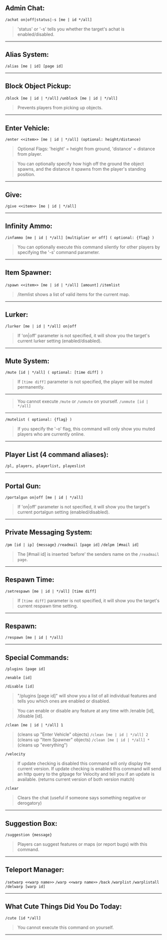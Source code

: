 ## Admin Chat:
`/achat on|off|status|-s [me | id */all]`
>  'status' or '-s' tells you whether the target's achat is enabled/disabled.
- - - -

## Alias System:
`/alias [me | id] [page id]`
- - - -

## Block Object Pickup:
`/block [me | id | */all]`
`/unblock [me | id | */all]`
> Prevents players from picking up objects.
- - - -

## Enter Vehicle:
`/enter <<item>> [me | id | */all] (optional: height/distance)`
>  Optional Flags: 'height' = height from ground, 'distance' = distance from player.


>  You can optionally specify how high off the ground the object spawns, and the distance it spawns from the player's standing position.
- - - -

## Give:
`/give <<item>> [me | id | */all]`
- - - -

## Infinity Ammo:
`/infammo [me | id | */all] [multiplier or off] ( optional: {flag} )`
>  You can optionally execute this command silently for other players by specifying the '-s' command parameter.
- - - -

## Item Spawner:
`/spawn <<item>> [me | id | */all] [amount]`
`/itemlist`
>  /itemlist shows a list of valid items for the current map.
- - - -

## Lurker:
`/lurker [me | id | */all] on|off`
>  If 'on|off' parameter is not specified, it will show you the target's current lurker setting (enabled/disabled).
- - - -

## Mute System:
`/mute [id | */all] ( optional: [time diff] )`
> If `[time diff]` parameter is not specified, the player will be muted permanently.
- - - -


> You cannot execute `/mute` or `/unmute` on yourself.
`/unmute [id | */all]`
- - - -

`/mutelist ( optional: {flag} )`
> If you specify the '-o' flag, this command will only show you muted players who are currently online.
- - - -

## Player List (4 command aliases):
`/pl, players, playerlist, playeslist`
- - - -

## Portal Gun:
`/portalgun on|off [me | id | */all]`
> If 'on|off' parameter is not specified, it will show you the target's current portalgun setting (enabled/disabled).
- - - -

## Private Messaging System:
`/pm [id | ip] {message}`
`/readmail [page id]`
`/delpm [#mail id]`
> The [#mail id] is inserted 'before' the senders name on the `/readmail page`.
- - - -

## Respawn Time:
`/setrespawn [me | id | */all] [time diff]`
>  If `[time diff]` parameter is not specified, it will show you the target's current respawn time setting.
- - - -

## Respawn:
`/respawn [me | id | */all]`
- - - -

## Special Commands:
`/plugins [page id]`

`/enable [id]`

`/disable [id]`
> "/plugins [page id]" will show you a list of all individual features and tells you which ones are enabled or disabled.

> You can enable or disable any feature at any time with /enable [id], /disable [id].

`/clean [me | id | */all] 1`
> (cleans up "Enter Vehicle" objects)
`/clean [me | id | */all] 2`
> (cleans up "Item Spawner" objects)
`/clean [me | id | */all] *`
> (cleans up "everything")

`/velocity`
> If update checking is disabled this command will only display the current version.
> If update checking is enabled this command will send an http query to the gitpage for Velocity and tell you if an update is available. (returns current version of both version match)

`/clear`
> Clears the chat (useful if someone says something negative or derogatory)
- - - -

## Suggestion Box:
`/suggestion {message}`
>  Players can suggest features or maps (or report bugs) with this command.
- - - -

## Teleport Manager:
`/setwarp <<warp name>>`
`/warp <<warp name>>`
`/back`
`/warplist`
`/warplistall`
`/delwarp [warp id]`
- - - -

## What Cute Things Did You Do Today:
`/cute [id */all]`
>  You cannot execute this command on yourself.
- - - -
